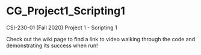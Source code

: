 # CG_Project1_Scripting1
CSI-230-01 (Fall 2020) Project 1 - Scripting 1 

Check out the wiki page to find a link to video walking through the code and demonstrating its success when run!
